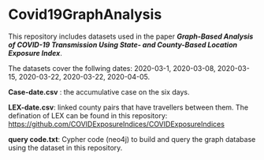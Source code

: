 # Covid19GraphAnalysis

This repository includes datasets used in the paper __*Graph-Based Analysis of COVID-19 Transmission Using State- and County-Based Location Exposure Index*__. 

The datasets cover the follwing dates: 2020-03-1, 2020-03-08, 2020-03-15, 2020-03-22, 2020-03-22, 2020-04-05. 

__Case-date.csv__ : the accumulative case on the six days. 

__LEX-date.csv__: linked county pairs that have travellers between them. The defination of LEX can be found in this repository: https://github.com/COVIDExposureIndices/COVIDExposureIndices

__query code.txt__: Cypher code (neo4j) to build and query the graph database using the dataset in this repository. 
